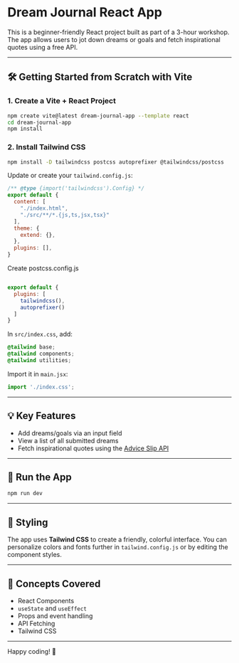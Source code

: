 # Dream Journal React App

This is a beginner-friendly React project built as part of a 3-hour workshop. The app allows users to jot down dreams or goals and fetch inspirational quotes using a free API.

---

## 🛠️ Getting Started from Scratch with Vite

### 1. Create a Vite + React Project
```bash
npm create vite@latest dream-journal-app --template react
cd dream-journal-app
npm install
```

### 2. Install Tailwind CSS
```bash
npm install -D tailwindcss postcss autoprefixer @tailwindcss/postcss

```

Update or create your `tailwind.config.js`:
```js
/** @type {import('tailwindcss').Config} */
export default {
  content: [
    "./index.html",
    "./src/**/*.{js,ts,jsx,tsx}"
  ],
  theme: {
    extend: {},
  },
  plugins: [],
}
```

Create postcss.config.js
```js

export default {
  plugins: [
    tailwindcss(),
    autoprefixer()
  ]
}
```

In `src/index.css`, add:
```css
@tailwind base;
@tailwind components;
@tailwind utilities;
```

Import it in `main.jsx`:
```js
import './index.css';
```

---

## 💡 Key Features
- Add dreams/goals via an input field
- View a list of all submitted dreams
- Fetch inspirational quotes using the [Advice Slip API](https://api.adviceslip.com)

---

## 🚀 Run the App
```bash
npm run dev
```

---

## 🌈 Styling
The app uses **Tailwind CSS** to create a friendly, colorful interface. You can personalize colors and fonts further in `tailwind.config.js` or by editing the component styles.

---

## 🧠 Concepts Covered
- React Components
- `useState` and `useEffect`
- Props and event handling
- API Fetching
- Tailwind CSS

---

Happy coding! 💖

